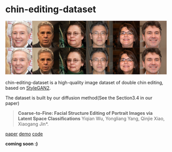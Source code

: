 # chin-editing-dataset
![chin-editing](./images/chin-editing.jpg)

chin-editing-dataset is a high-quality image dataset of double chin editing, based on [StyleGAN2](https://github.com/NVlabs/stylegan2).

The dataset is built by our diffusion method(See the Section3.4 in our paper)

> **Coarse-to-Fine: Facial Structure Editing of Portrait Images via Latent Space Classifications**
> Yiqian Wu, Yongliang Yang, Qinjie Xiao, Xiaogang Jin*.

[paper]()  [demo]()  [code]()

**coming soon :)**